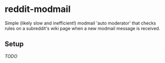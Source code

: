 # reddit-modmail

Simple (likely slow and inefficient!) modmail 'auto moderator' that checks rules on a subreddit's wiki page when a new modmail message is received.

## Setup

_TODO_